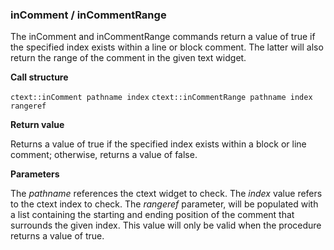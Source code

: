 ### inComment / inCommentRange

The inComment and inCommentRange commands return a value of true if the specified index exists within a line or block comment.  The latter will also return the range of the comment in the given text widget.

**Call structure**

`ctext::inComment pathname index`
`ctext::inCommentRange pathname index rangeref`

**Return value**

Returns a value of true if the specified index exists within a block or line comment; otherwise, returns a value of false.

**Parameters**

The _pathname_ references the ctext widget to check.  The _index_ value refers to the ctext index to check.  The _rangeref_ parameter, will be populated with a list containing the starting and ending position of the comment that surrounds the given index.  This value will only be valid when the procedure returns a value of true.